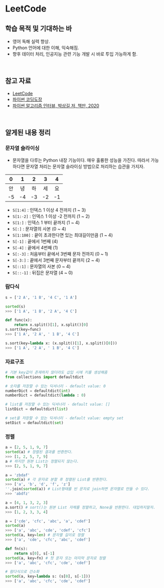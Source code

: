 # LeetCode

## 학습 목적 및 기대하는 바

- 영어 독해 실력 향상.
- Python 언어에 대한 이해, 익숙해짐.
- 향후 데이터 처리, 인공지능 관련 기능 개발 시 바로 투입 가능하게 함.



<br>



## 참고 자료

- [LeetCode](https://leetcode.com/)
- [파이썬 코딩도장](https://dojang.io/course/view.php?id=7)
- [파이썬 알고리즘 인터뷰, 박상길 저, 책만, 2020](http://www.kyobobook.co.kr/product/detailViewKor.laf?mallGb=KOR&ejkGb=KOR&barcode=9791189909178)



<br>



## 알게된 내용 정리

### 문자열 슬라이싱
- 문자열을 다루는 Python 내장 기능이다. 매우 훌륭한 성능을 가진다. 따라서 가능하다면 문자열 처리는 문자열 슬라이싱 방법으로 처리하는 습관을 가지자.    

|  0   |  1   |  2   |  3   |  4   |
| :--: | :--: | :--: | :--: | :--: |
|  안  |  녕  |  하  |  세  |  요  |
|  -5  |  -4  |  -3  |  -2  |  -1  |

- `S[1:4]` : 인덱스 1 이상 4 전까지 (1 ~ 3)
- `S[1:-2]` : 인덱스 1 이상 -2 전까지 (1 ~ 2)
- `S[1:]` : 인덱스 1 부터 끝까지 (1 ~ 4)
- `S[:]` : 문자열의 사본 (0 ~ 4)
- `S[1:100]` : 끝이 초과한다면 있는 최대길이만큼 (1 ~ 4)
- `S[-1]` : 끝에서 1번째 (4)
- `S[-4]` : 끝에서 4번째 (1)
- `S[:-3]` : 처음부터 끝에서 3번째 문자 전까지 (0 ~ 1)
- `S[-3:]` : 끝에서 3번째 문자부터 끝까지 (2 ~ 4)
- `S[::1]` : 문자열의 사본 (0 ~ 4)
- `S[::-1]` : 뒤집은 문자열 (4 ~ 0)

### 람다식

```python
s = ['2 A', '1 B', '4 C', '1 A']

sorted(s)
>>> ['1 A', '1 B', '2 A', '4 C']

def func(x):
    return x.split()[1], x.split()[0]
s.sort(key=func)
>>> ['1 A', '2 A', ' 1 B', '4 C']

s.sort(key=lambda x: (x.split()[1], x.split()[0]))
>>> ['1 A', '2 A', ' 1 B', '4 C']
```

### 자료구조

```python
# 기본 key값이 존재하지 않더라도 삽입 시에 키를 생성해줌
from collections import defaultdict

# 숫자를 저장할 수 있는 딕셔너리 - default value: 0
numberDict = defaultdict(int)
numberDict = defaultdict(lambda : 0)

# list를 저장할 수 있는 딕셔너리 - default value: []
listDict = defaultdict(list)

# set을 저장할 수 있는 딕셔너리 - default value: empty set
setDict = defaultdict(set)
```

### 정렬

```python
a = [2, 5, 1, 9, 7]
sorted(a) # 정렬된 결과를 반환한다.
>>> [1, 2, 5, 7, 9]
a # 하지만 원본 List는 정렬되지 않는다.
>>> [2, 5, 1, 9, 7]

a = 'zbdaf'
sorted(a) # 각 문자로 분할 후 정렬된 List를 반환한다.
>>> ['a', 'b', 'd', 'f', 'z']
''.join(sorted(a)) # List형태를 빈 문자로 join하면 문자열로 만들 수 있다.
>>> 'abdfz'

a = [4, 1, 3, 2, 3]
a.sort() # sort()는 원본 List 자체를 정렬하고, None을 반환한다. 대입하지말자.
>>> [1, 2, 3, 3, 4]

a = ['cde', 'cfc', 'abc', 'a', 'cdef']
sorted(a)
>>> ['a', 'abc', 'cde', 'cdef', 'cfc']
sorted(a, key=len) # 문자열 길이로 정렬
>>> ['a', 'cde', 'cfc', 'abc', 'cdef']

def fn(s):
    return s[0], s[-1]
sorted(a, key=fn) # 첫 문자 또는 마지막 문자로 정렬
>>> ['a', 'abc', 'cfc', 'cde', 'cdef']

# 람다식으로 간소화
sorted(a, key=lambda s: (s[0], s[-1]))
>>> ['a', 'abc', 'cfc', 'cde', 'cdef']
```